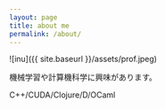 ```yaml
---
layout: page
title: about me
permalink: /about/
---
```


![inu]({{ site.baseurl }}/assets/prof.jpeg)

機械学習や計算機科学に興味があります。

C++/CUDA/Clojure/D/OCaml

